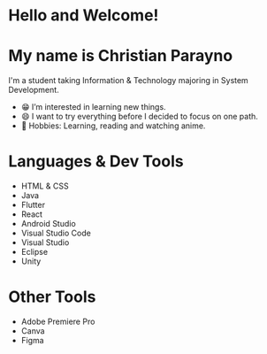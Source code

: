 # Hello and Welcome!
# My name is Christian Parayno

I'm a student taking Information & Technology majoring in System Development.

- :grin: I’m interested in learning new things.
- :smile: I want to try everything before I decided to focus on one path.
- 🎯 Hobbies: Learning, reading and watching anime.

# Languages & Dev Tools
- HTML & CSS
- Java
- Flutter
- React
- Android Studio
- Visual Studio Code
- Visual Studio
- Eclipse
- Unity

# Other Tools
- Adobe Premiere Pro
- Canva
- Figma
